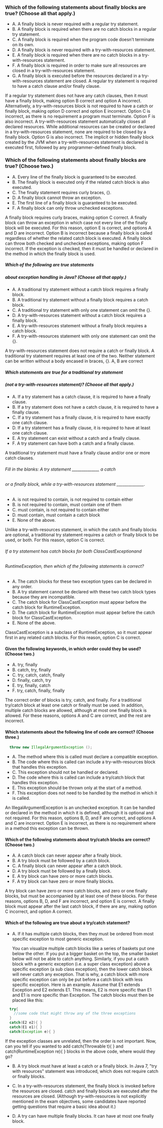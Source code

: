###  Which of the following statements about finally blocks are true? (Choose all that apply.)
* A. A finally block is never required with a regular try statement.
* B. A finally block is required when there are no catch blocks in a regular try statement.
* C. A finally block is required when the program code doesn’t terminate on its own.
* D. A finally block is never required with a try-with-resources statement.
* E. A finally block is required when there are no catch blocks in a try-with-resources statement.
* F. A finally block is required in order to make sure all resources are closed in a try-with-resources statement.
* G. A finally block is executed before the resources declared in a try-with-resources statement are closed.
A regular try statement is required to have a catch clause and/or finally clause.

If a regular try statement does not have any catch clauses, then it must have a finally block,
making option B correct and option A incorrect.
Alternatively, a try-with-resources block is not required to have a catch
or finally block, making option D correct and option E incorrect.
Option C is incorrect, as there is no requirement a program must terminate.
Option F is also incorrect.
A try-with-resources statement automatically closes all declared resources.
While additional resources can be created or declared in a try-with-resources statement,
none are required to be closed by a finally block.
Option G is also incorrect.
The implicit or hidden finally block created by the JVM
when a try-with-resources statement is declared is executed first,
followed by any programmer-defined finally block.

### Which of the following statements about finally blocks are true? (Choose two.)
* A. Every line of the finally block is guaranteed to be executed.
* B. The finally block is executed only if the related catch block is also executed.
* C. The finally statement requires curly braces, {}.
* D. A finally block cannot throw an exception.
* E. The first line of a finally block is guaranteed to be executed.
* F. A finally block can only throw unchecked exceptions.

A finally block requires curly braces, making option C correct.
A finally block can throw an exception in which case not every
line of the finally block will be executed.
For this reason, option E is correct, and options A and D are incorrect.
Option B is incorrect because a finally block is called regardless
of whether the related catch block is executed.
A finally block can throw both checked and unchecked exceptions,
making option F incorrect.
If the exception is checked, then it must be handled
or declared in the method in which the finally block is used.

##### Which of the following are true statements
##### about exception handling in Java? (Choose all that apply.)
* A. A traditional try statement without a catch block requires a finally block.
* B. A traditional try statement without a finally block requires a catch block.
* C. A traditional try statement with only one statement can omit the {}.
* D. A try-with-resources statement without a catch block requires a finally block.
* E. A try-with-resources statement without a finally block requires a catch block.
* F. A try-with-resources statement with only one statement can omit the {}.

A try-with-resources statement does not require a catch or finally block.
A traditional try statement requires at least one of the two.
Neither statement can be written without a body encased in braces, {}.
A, B are correct

##### Which statements are true for a traditional try statement
##### (not a try-with-resources statement)? (Choose all that apply.)
* A. If a try statement has a catch clause, it is required to have a finally clause.
* B. If a try statement does not have a catch clause, it is required to have a finally clause.
* C. If a try statement has a finally clause, it is required to have exactly one catch clause.
* D. If a try statement has a finally clause, it is required to have at least one catch clause.
* E. A try statement can exist without a catch and a finally clause.
* F. A try statement can have both a catch and a finally clause.

A traditional try statement must have a finally clause and/or one or more catch clauses.


###### Fill in the blanks: A try statement ______________ a catch
###### or a finally block, while a try-with-resources statement ______________.
*  A. is not required to contain, is not required to contain either
*  B. is not required to contain, must contain one of them
*  C. must contain, is not required to contain either
*  D. must contain, must contain a catch block
*  E. None of the above.

Unlike a try-with-resources statement, in which the catch and finally blocks are optional,
a traditional try statement requires a catch or finally block to be used, or both.
For this reason, option C is correct.

###### If a try statement has catch blocks for both ClassCastExceptionand
###### RuntimeException, then which of the following statements is correct?
*  A. The catch blocks for these two exception types can be declared in any order.
*  B. A try statement cannot be declared with these two catch block types because they are incompatible.
*  C. The catch block for ClassCastException must appear before the catch block for RuntimeException.
*  D. The catch block for RuntimeException must appear before the catch block for ClassCastException.
*  E. None of the above.

ClassCastException is a subclass of RuntimeException,
so it must appear first in any related catch blocks.
For this reason, option C is correct.

#### Given the following keywords, in which order could they be used? (Choose two.)
* A. try, finally
* B. catch, try, finally
* C. try, catch, catch, finally
* D. finally, catch, try
* E. try, finally, catch
* F. try, catch, finally, finally

The correct order of blocks is try, catch, and finally.
For a traditional try/catch block at least one catch or finally must be used.
In addition, multiple catch blocks are allowed,
although at most one finally block is allowed.
For these reasons, options A and C are correct, and the rest are incorrect.

#### Which statements about the following line of code are correct? (Choose three.)
``` java
  throw new IllegalArgumentException ();
```
* A. The method where this is called must declare a compatible exception.
* B. The code where this is called can include a try-with-resources block that handles this exception.
* C. This exception should not be handled or declared.
* D. The code where this is called can include a try/catch block that handles this exception.
* E. This exception should be thrown only at the start of a method.
* F. This exception does not need to be handled by the method in which it is called.

An IllegalArgumentException is an unchecked exception.
It can be handled or declared in the method in which it is defined,
although it is optional and not required. For this reason,
options B, D, and F are correct,
and options A and C are incorrect.
Option E is incorrect,
as there is no requirement where in a method this exception can be thrown.

#### Which of the following statements about try/catch blocks are correct? (Choose two.)
* A. A catch block can never appear after a finally block.
* B. A try block must be followed by a catch block.
* C. A finally block can never appear after a catch block.
* D. A try block must be followed by a finally block.
* E. A try block can have zero or more catch blocks.
* F. A try block can have zero or more finally blocks.

A try block can have zero or more catch blocks, and zero or one finally blocks,
but must be accompanied by at least one of these blocks. For these reasons, options B, D,
and F are incorrect, and option E is correct.
A finally block must appear after the last catch block,
if there are any, making option C incorrect, and option A correct.

#### Which of the following are true about a try/catch statement?

* A. If it has multiple catch blocks, then they must be ordered from most specific exception to most generic exception.

  You can visualize multiple catch blocks like a series of baskets put one below the other.
  If you put a bigger basket on the top, the smaller basket below will not be able to catch anything.
  Similarly, if you put a catch block with a generic exception (i.e. a super class exception)
  above a specific exception (a sub class exception), then the lower catch block will never catch any exception.
  That is why, a catch block with more specific exception can only be put before
  a catch block with less specific exception. Here is an example. Assume that E1 extends Exception and E2 extends E1.
  This means, E2 is more specific than E1 and E1 is more specific than Exception.
The catch blocks must then be placed like this:
```java
  try{
    //some code that might throw any of the three exceptions
  }
  catch(E2 e2){ }
  catch(E1 e1){ }
  catch(Exception e){ }
```
If the exception classes are unrelated, then the order is not important.
Now, can you tell if you wanted to add catch(Throwable t){ }
and catch(RuntimeException re){ } blocks in the above code, where would they go?

* B. A try block must have at least a catch or a finally block.
  In Java 7, "try with resources" statement was introduced, which does not require catch or finally blocks.
  
* C. In a try-with-resources statement, the finally block is invoked before the resources are closed.
  catch and finally blocks are executed after the resources are closed.
  (Although try-with-resources is not explicitly mentioned in the exam objectives,
  some candidates have reported getting questions that require a basic idea about it.)
  
* D. A try can have multiple finally blocks.
It can have at most one finally block.

